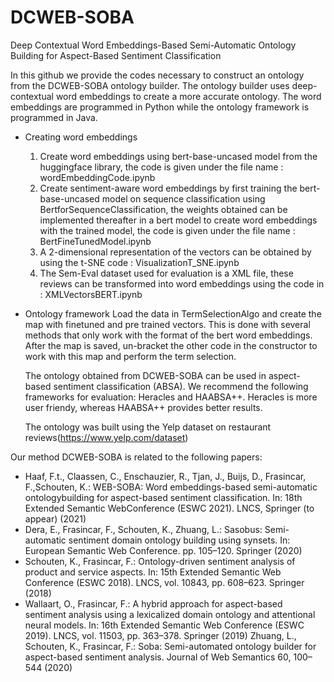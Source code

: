 # DCWEB-SOBA
Deep Contextual Word Embeddings-Based Semi-Automatic Ontology Building for Aspect-Based Sentiment Classification

In this github we provide the codes necessary to construct an ontology from the DCWEB-SOBA ontology builder. The ontology builder uses deep-contextual word embeddings to create a more accurate ontology. The word embeddings are programmed in  Python while the ontology framework is programmed in Java.

- Creating word embeddings
   1. Create word embeddings using bert-base-uncased model from the huggingface library, the code is given under the file name : wordEmbeddingCode.ipynb
   2. Create sentiment-aware word embeddings by first training the bert-base-uncased model on sequence classification using BertforSequenceClassification, the weights obtained can be implemented thereafter in a bert model to create word embeddings with the trained model, the code is given under the file name : BertFineTunedModel.ipynb
   3. A 2-dimensional representation of the vectors can be obtained by using the t-SNE code : VisualizationT_SNE.ipynb
   4. The Sem-Eval dataset used for evaluation is a XML file, these reviews can be transformed into word embeddings using the code in : XMLVectorsBERT.ipynb

- Ontology framework
   Load the data in TermSelectionAlgo and create the map with finetuned and pre trained vectors. This is done with several methods that only work with the format of    the bert word embeddings. After the map is saved, un-bracket the other code in the constructor to work with this map and perform the term selection. 
  
   The ontology obtained from DCWEB-SOBA can be used in aspect-based sentiment classification (ABSA). We recommend the following frameworks for evaluation: Heracles    and HAABSA++. Heracles is more user friendy, whereas HAABSA++ provides better results.

   The ontology was built using the Yelp dataset on restaurant reviews(https://www.yelp.com/dataset)

Our method DCWEB-SOBA is related to the following papers:
- Haaf,  F.t.,  Claassen,  C.,  Enschauzier,  R.,  Tjan,  J.,  Buijs,  D.,  Frasincar,  F.,Schouten,  K.:  WEB-SOBA:  Word  embeddings-based  semi-automatic  ontologybuilding for aspect-based sentiment classification. In: 18th Extended Semantic WebConference (ESWC 2021). LNCS, Springer (to appear) (2021)
- Dera, E., Frasincar, F., Schouten, K., Zhuang, L.: Sasobus: Semi-automatic sentiment domain ontology building using synsets. In: European Semantic Web Conference. pp. 105–120. Springer (2020)
- Schouten, K., Frasincar, F.: Ontology-driven sentiment analysis of product and service aspects. In: 15th Extended Semantic Web Conference (ESWC 2018). LNCS, vol. 10843, pp. 608–623. Springer (2018)
- Wallaart, O., Frasincar, F.: A hybrid approach for aspect-based sentiment analysis using a lexicalized domain ontology and attentional neural models. In: 16th Extended Semantic Web Conference (ESWC 2019). LNCS, vol. 11503, pp. 363–378. Springer (2019)
Zhuang, L., Schouten, K., Frasincar, F.: Soba: Semi-automated ontology builder for aspect-based sentiment analysis. Journal of Web Semantics 60, 100–544 (2020)
